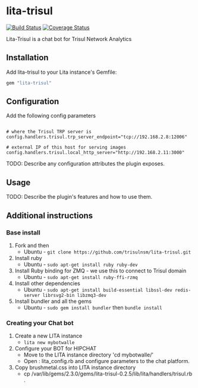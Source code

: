 # lita-trisul

[![Build Status](https://travis-ci.org/kkn1806/lita-trisul.png?branch=master)](https://travis-ci.org/kkn1806/lita-trisul)
[![Coverage Status](https://coveralls.io/repos/kkn1806/lita-trisul/badge.png)](https://coveralls.io/r/kkn1806/lita-trisul)



Lita-Trisul is a chat bot for Trisul Network Analytics

## Installation

Add lita-trisul to your Lita instance's Gemfile:

``` ruby
gem "lita-trisul"
```

## Configuration

Add the following config parameters

````

# where the Trisul TRP server is
config.handlers.trisul.trp_server_endpoint="tcp://192.168.2.8:12006"

# external IP of this host for serving images
config.handlers.trisul.local_http_server="http://192.168.2.11:3000"

````

TODO: Describe any configuration attributes the plugin exposes.

## Usage

TODO: Describe the plugin's features and how to use them.




## Additional instructions 


### Base install 

1. Fork and then
    - Ubuntu -  `git clone https://github.com/trisulnsm/lita-trisul.git`
2. Install ruby  
    - Ubuntu -  `sudo apt-get install ruby ruby-dev`
3. Install Ruby binding for ZMQ - we use this to connect to Trisul domain 
    - Ubuntu - `sudo apt-get install ruby-ffi-rzmq`
4. Install other dependencies  
    - Ubuntu - `sudo apt-get install build-essential libssl-dev redis-server librsvg2-bin libzmq3-dev`
5. Install bundler and all the gems 
    - Ubuntu - `sudo gem install bundler` then  `bundle install`



### Creating your Chat bot 


1. Create a new LITA instance 
    - `lita new mybotwalle` 
1. Configure your  BOT for HIPCHAT
    - Move to the LITA instance directory 'cd mybotwalle/'
    - Open : lita_config.rb and configure parameters to the chat platform. 
1. Copy brushmetal.css into LITA instance directory
    - cp /var/lib/gems/2.3.0/gems/lita-trisul-0.2.5/lib/lita/handlers/trisul.rb   .
